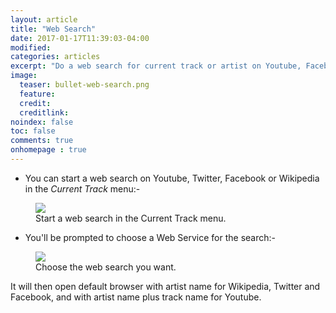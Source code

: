 ```yaml
---
layout: article
title: "Web Search"
date: 2017-01-17T11:39:03-04:00
modified:
categories: articles
excerpt: "Do a web search for current track or artist on Youtube, Facebook, etc..."
image:
  teaser: bullet-web-search.png
  feature:
  credit: 
  creditlink:
noindex: false
toc: false
comments: true
onhomepage : true
---
```


* You can start a web search on Youtube, Twitter, Facebook or Wikipedia in the *Current Track* menu:-

<figure>
	<img src="{{ site.url }}/images/web-seach1.jpg">
	<figcaption>Start a web search in the Current Track menu.</figcaption>
</figure>

* You'll be prompted to choose a Web Service for the search:-

<figure>
	<img src="{{ site.url }}/images/web-seach2.jpg">
	<figcaption>Choose the web search you want.</figcaption>
</figure>

It will then open default browser with artist name for Wikipedia, Twitter and Facebook, and with artist name plus track name for Youtube.

